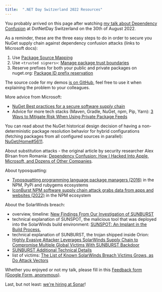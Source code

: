 ```yaml
---
title:  ".NET Day Switzerland 2022 Resources"
---
```


You probably arrived on this page after watching [my talk about Dependency Confusion](https://dotnetday.ch/speakers/andrei-epure.html) at DotNetDay Switzerland on the 30th of August 2022.

As a reminder, these are the three easy steps to do in order to secure you NuGet supply chain against dependency confusion attacks (links to Microsoft docs):

1. Use [Package Source Mapping](https://docs.microsoft.com/en-us/nuget/consume-packages/package-source-mapping)
2. Use `<trusted signers>`: [Manage package trust boundaries](https://docs.microsoft.com/en-us/nuget/consume-packages/installing-signed-packages)
3. Reserve prefixes for both your public and private packages on nuget.org: [Package ID prefix reservation](https://docs.microsoft.com/en-us/nuget/nuget-org/id-prefix-reservation)

The source code for my demos [is on GitHub](https://github.com/andreiepure/DependencyConfusionDemo), feel free to use it when explaining the problem to your colleagues.

More advice from Microsoft:
- [NuGet Best practices for a secure software supply chain](https://docs.microsoft.com/en-us/nuget/concepts/security-best-practices)
- Advice for more tech stacks (Maven, Gradle, NuGet, npm, Pip, Yarn): [3 Ways to Mitigate Risk When Using Private Package Feeds](https://azure.microsoft.com/en-us/resources/3-ways-to-mitigate-risk-using-private-package-feeds/)

You can read about the NuGet historical design decision of having a non-deterministic package resolution behavior for hybrid configurations (fetching packages from all configured sources in parallel): [NuGet/Home#5611](
https://github.com/NuGet/Home/issues/5611).

About substitution attacks - the original article by security researcher Alex Bîrsan from Romania: [Dependency Confusion: How I Hacked Into Apple, Microsoft, and Dozens of Other Companies](https://medium.com/@alex.birsan/dependency-confusion-4a5d60fec610).

About typosquatting:
- [Typosquatting programming language package managers (2016)](https://incolumitas.com/2016/06/08/typosquatting-package-managers/) in the NPM, PyPi and rubygems ecosystems
- [IconBurst NPM software supply chain attack grabs data from apps and websites (2022)](https://blog.reversinglabs.com/blog/iconburst-npm-software-supply-chain-attack-grabs-data-from-apps-websites) in the NPM ecosystem

About the SolarWinds breach:
- overview, timeline: [New Findings From Our Investigation of SUNBURST](https://orangematter.solarwinds.com/2021/01/11/new-findings-from-our-investigation-of-sunburst/)
- technical explanation of SUNSPOT, the malicious tool that was deployed into the SolarWinds build environment: [SUNSPOT: An Implant in the Build Process.](https://www.crowdstrike.com/blog/sunspot-malware-technical-analysis/)
- technical explanation of SUNBURST, the trojan shipped inside Orion: [Highly Evasive Attacker Leverages SolarWinds Supply Chain to Compromise Multiple Global Victims With SUNBURST Backdoor](https://www.mandiant.com/resources/blog/evasive-attacker-leverages-solarwinds-supply-chain-compromises-with-sunburst-backdoor)
- [SUNBURST Additional Technical Details](https://www.mandiant.com/resources/blog/sunburst-additional-technical-details)
- list of victims: [The List of Known SolarWinds Breach Victims Grows, as Do Attack Vectors](https://www.datacenterknowledge.com/security/list-known-solarwinds-breach-victims-grows-do-attack-vectors)

Whether you enjoyed or not my talk, please fill in this [Feedback form (Google Form, anonymous)](https://forms.gle/t5JVPzQLUWQGy1vF9).

Last, but not least: [we're hiring at Sonar](https://www.sonarsource.com/company/careers/)! 
